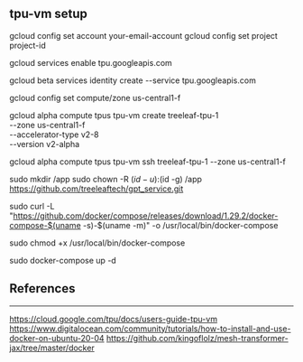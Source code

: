 ## tpu-vm setup

gcloud config set account your-email-account
gcloud config set project project-id

gcloud services enable tpu.googleapis.com

gcloud beta services identity create --service tpu.googleapis.com

gcloud config set compute/zone us-central1-f

gcloud alpha compute tpus tpu-vm create treeleaf-tpu-1 \
--zone us-central1-f \
--accelerator-type v2-8 \
--version v2-alpha

gcloud alpha compute tpus tpu-vm ssh treeleaf-tpu-1 --zone us-central1-f

sudo mkdir /app
sudo chown -R $(id -u):$(id -g) /app
https://github.com/treeleaftech/gpt_service.git

 sudo curl -L "https://github.com/docker/compose/releases/download/1.29.2/docker-compose-$(uname -s)-$(uname -m)" -o /usr/local/bin/docker-compose

sudo chmod +x /usr/local/bin/docker-compose

sudo docker-compose up -d


## References
---
https://cloud.google.com/tpu/docs/users-guide-tpu-vm
https://www.digitalocean.com/community/tutorials/how-to-install-and-use-docker-on-ubuntu-20-04
https://github.com/kingoflolz/mesh-transformer-jax/tree/master/docker
